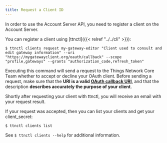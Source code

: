 ```yaml
---
title: Request a Client ID
---
```


In order to use the Account Server API, you need to register a client on the Account Server.

You can register a client using [ttnctl]({{< relref "../../cli" >}}):

```
$ ttnctl clients request my-gateway-editor "Client used to consult and edit gateway information" --uri "https://mygatewayclient.org/oauth/callback" --scope "profile,gateways" --grants "authorization_code,refresh_token"
```

Executing this command will send a request to the Things Network Core Team whether to accept or decline your OAuth client. Before sending a request, make sure that the **URI is a valid [OAuth callback URI](https://docs.microsoft.com/en-us/vsts/integrate/get-started/authentication/oauth)**, and that the description **describes accurately the purpose of your client**.

Shortly after requesting your client with ttnctl, you will receive an email with your request result.

If your request was accepted, then you can list your clients and get your client_secret:

    $ ttnctl clients list

See `$ ttnctl clients --help` for additional information.
